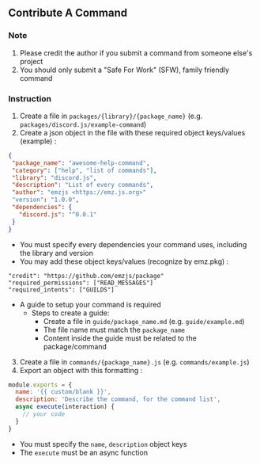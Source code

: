 ## Contribute A Command

### Note
1. Please credit the author if you submit a command from someone else's project
2. You should only submit a "Safe For Work" (SFW), family friendly command

### Instruction
1. Create a file in `packages/{library}/{package_name}` (e.g. `packages/discord.js/example-command`)
2. Create a json object in the file with these required object keys/values (example) :
```json
{
 "package_name": "awesome-help-command",
 "category": ["help", "list of commands"],
 "library": "discord.js",
 "description": "List of every commands",
 "author": "emzjs <https://emz.js.org>"
 "version": "1.0.0",
 "dependencies": {
   "discord.js": "^0.0.1"
 }
}
```
- You must specify every dependencies your command uses, including the library and version
- You may add these object keys/values (recognize by emz.pkg) :
```
"credit": "https://github.com/emzjs/package"
"required_permissions": ["READ_MESSAGES"]
"required_intents": ["GUILDS"]
```
- A guide to setup your command is required
    - Steps to create a guide:
      - Create a file in `guide/package_name.md` (e.g. `guide/example.md`)
      - The file name must match the `package_name` 
      - Content inside the guide must be related to the package/command

3. Create a file in `commands/{package_name}.js` (e.g. `commands/example.js`)
4. Export an object with this formatting :
```js
module.exports = {
  name: '{{ custom/blank }}',
  description: 'Describe the command, for the command list',
  async execute(interaction) {
    // your code
  }
}
```
- You must specify the `name`, `description` object keys
- The `execute` must be an async function
